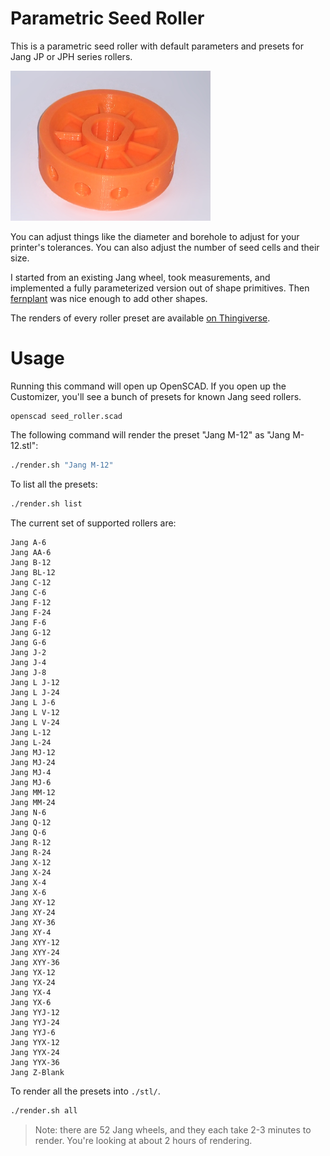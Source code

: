 # Parametric Seed Roller

This is a parametric seed roller with default parameters and presets for Jang JP or JPH series rollers.

<img src="https://github.com/Fordi/jang-seeder-wheel/raw/main/Jang_F-12_PLA_Orange.jpg" width="320" alt="Jang F-12 sample print" />

You can adjust things like the diameter and borehole to adjust for your printer's tolerances. You can also adjust the number of seed cells and their size.

I started from an existing Jang wheel, took measurements, and implemented a fully parameterized version out of shape primitives.  Then [fernplant](https://github.com/fernplant) was nice enough to add other shapes.

The renders of every roller preset are available [on Thingiverse](https://www.thingiverse.com/thing:4462838).

# Usage

Running this command will open up OpenSCAD.  If you open up the Customizer, you'll see a bunch of presets for known Jang seed rollers.

```
openscad seed_roller.scad
```

The following command will render the preset "Jang M-12" as "Jang M-12.stl":

```bash
./render.sh "Jang M-12"
```

To list all the presets:

```bash
./render.sh list
```

The current set of supported rollers are:

```
Jang A-6
Jang AA-6
Jang B-12
Jang BL-12
Jang C-12
Jang C-6
Jang F-12
Jang F-24
Jang F-6
Jang G-12
Jang G-6
Jang J-2
Jang J-4
Jang J-8
Jang L J-12
Jang L J-24
Jang L J-6
Jang L V-12
Jang L V-24
Jang L-12
Jang L-24
Jang MJ-12
Jang MJ-24
Jang MJ-4
Jang MJ-6
Jang MM-12
Jang MM-24
Jang N-6
Jang Q-12
Jang Q-6
Jang R-12
Jang R-24
Jang X-12
Jang X-24
Jang X-4
Jang X-6
Jang XY-12
Jang XY-24
Jang XY-36
Jang XY-4
Jang XYY-12
Jang XYY-24
Jang XYY-36
Jang YX-12
Jang YX-24
Jang YX-4
Jang YX-6
Jang YYJ-12
Jang YYJ-24
Jang YYJ-6
Jang YYX-12
Jang YYX-24
Jang YYX-36
Jang Z-Blank
```

To render all the presets into `./stl/`.

```bash
./render.sh all
```

> Note: there are 52 Jang wheels, and they each take 2-3 minutes to render.  You're looking at about 2 hours of rendering.

